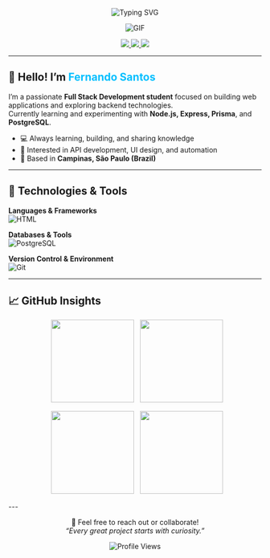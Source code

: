 <p align="center">
  <img src="https://readme-typing-svg.herokuapp.com?font=Fira+Code&weight=600&size=25&duration=4000&pause=1000&color=00BFFF&center=true&vCenter=true&width=500&lines=Welcome+to+my+profile!;¡Bienvenido+a+mi+perfil!;ようこそ!;欢迎来到我的主页!;Добро+пожаловать!" alt="Typing SVG" />
</p>

<p align="center">
  <img src="https://media1.tenor.com/m/Jx35bgmIhSwAAAAC/no-ghibli.gif" alt="GIF" />
</p>

<p align="center">
  <a href="https://discord.com/users/1365367910192910398" title="Connect with me on Discord">
    <img src="https://img.shields.io/badge/Discord-ferrnd-5865F2?logo=discord&logoColor=white&style=for-the-badge" />
  </a>
  <a href="https://www.linkedin.com/in/fernando-santos-a548a4349/" title="Connect with me on LinkedIn">
    <img src="https://img.shields.io/badge/LinkedIn-Fernando%20Santos-0A66C2?logo=linkedin&logoColor=white&style=for-the-badge" />
  </a>
  <a href="https://www.instagram.com/fferrnd/" title="Follow me on Instagram">
    <img src="https://img.shields.io/badge/@fferrnd-E4405F?logo=instagram&logoColor=white&style=for-the-badge" />
  </a>
</p>

---

## 👋 Hello! I’m <span style="color:#00bfff;">Fernando Santos</span>

I’m a passionate **Full Stack Development student** focused on building web applications and exploring backend technologies.  
Currently learning and experimenting with **Node.js, Express, Prisma**, and **PostgreSQL**.

- 💻 Always learning, building, and sharing knowledge  
- 🧩 Interested in API development, UI design, and automation  
- 📍 Based in **Campinas, São Paulo (Brazil)**  

---

## 🧰 Technologies & Tools

**Languages & Frameworks**  
![HTML](https://skillicons.dev/icons?i=html,css,js,python,java,nodejs)

**Databases & Tools**  
![PostgreSQL](https://skillicons.dev/icons?i=postgres,prisma,postman)

**Version Control & Environment**  
![Git](https://skillicons.dev/icons?i=git,github,linux,windows,vscode,figma)

---

## 📈 GitHub Insights

<p align="center">
  <img src="https://github-readme-stats.vercel.app/api?username=ferrnd&show_icons=true&theme=tokyonight&card_width=370&hide_border=true&layout=compact" height="165">
  <img src="http://github-profile-summary-cards.vercel.app/api/cards/most-commit-language?username=ferrnd&theme=tokyonight" height="165">
</p>

<p align="center">
  <img src="http://github-profile-summary-cards.vercel.app/api/cards/repos-per-language?username=ferrnd&theme=tokyonight" height="165">
  <img src="http://github-profile-summary-cards.vercel.app/api/cards/productive-time?username=ferrnd&theme=tokyonight" height="165">
</p>
---

<p align="center">
  💬 Feel free to reach out or collaborate!  
  <br>
  <em>“Every great project starts with curiosity.”</em>
</p>

<p align="center">
  <img src="https://komarev.com/ghpvc/?username=ferrnd&color=00bfff&style=for-the-badge" alt="Profile Views" />
</p>
